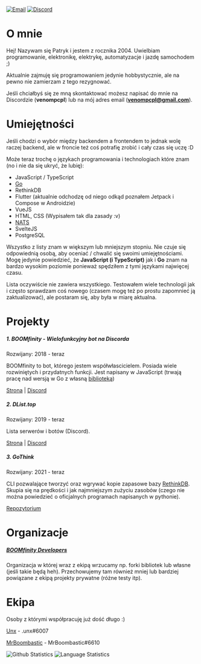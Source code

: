 [![Email](https://badgen.net/badge/Email/venompcpl%40gmail.com/red)]()
[![Discord](https://badgen.net/badge/Discord/venompcpl/blue)]()

# O mnie

Hej! Nazywam się Patryk i jestem z rocznika 2004. Uwielbiam programowanie, elektronikę, elektrykę, automatyzacje i jazdę samochodem ;)

Aktualnie zajmuję się programowaniem jedynie hobbystycznie, ale na pewno nie zamierzam z tego rezygnować.

Jeśli chciałbyś się ze mną skontaktować możesz napisać do mnie na Discordzie (**venompcpl**) lub na mój adres email (**venompcpl@gmail.com**).

# Umiejętności
Jeśli chodzi o wybór między backendem a frontendem to jednak wolę raczej backend, ale w froncie też coś potrafię zrobić i cały czas się uczę :D

Może teraz trochę o językach programowania i technologiach które znam (no i nie da się ukryć, że lubię):
- JavaScript / TypeScript
- [Go](https://go.dev/)
- RethinkDB
- Flutter (aktualnie odchodzę od niego odkąd poznałem Jetpack i Compose w Androidzie)
- VueJS
- HTML, CSS (Wypisałem tak dla zasady :v)
- [NATS](https://nats.io/)
- SvelteJS
- PostgreSQL

Wszystko z listy znam w większym lub mniejszym stopniu. Nie czuje się odpowiednią osobą, aby oceniać / chwalić się swoimi umiejętnościami. Mogę jedynie powiedzieć, że **JavaScript (i TypeScript)** jak i **Go** znam na bardzo wysokim poziomie ponieważ spędziłem z tymi językami najwięcej czasu.

Lista oczywiście nie zawiera wszystkiego. Testowałem wiele technologii jak i często sprawdzam coś nowego (czasem mogę też po prostu zapomnieć ją zaktualizować), ale postaram się, aby była w miarę aktualna.

# Projekty

##### 1. BOOMfinity - Wielofunkcyjny bot na Discorda

Rozwijany: 2018 - teraz

BOOMfinity to bot, którego jestem współwłascicielem. Posiada wiele rozwiniętych i przydatnych funkcji. Jest napisany w JavaScript (trwają pracę nad wersją w Go z własną [biblioteką](https://github.com/BOOMfinity/bfcord))

[Strona](https://boomfinity.xyz/) | [Discord](https://boomfinity.xyz/server)

##### 2. DList.top

Rozwijany: 2019 - teraz

Lista serwerów i botów (Discord).

[Strona](https://dlist.top/) | [Discord](https://discord.gg/22t94nN)

##### 3. GoThink

Rozwijany: 2021 - teraz

CLI pozwalające tworzyć oraz wgrywać kopie zapasowe bazy [RethinkDB](https://rethinkdb.com). Skupia się na prędkości i jak najmniejszym zużyciu zasobów (czego nie można powiedzieć o oficjalnych programach napisanych w pythonie).

[Repozytorium](https://github.com/BOOMfinity-Developers/GoThink)

# Organizacje
##### [BOOMfinity Developers](https://github.com/BOOMfinity-Developers)

Organizacja w której wraz z ekipą wrzucamy np. forki bibliotek lub własne (jeśli takie będą heh). Przechowujemy tam również mniej lub bardziej powiązane z ekipą projekty prywatne (różne testy itp).

# Ekipa
Osoby z którymi współpracuję już dość długo :)

[Unx](https://github.com/unxcepted) - .unx#6007

[MrBoombastic](https://github.com/MrBoombastic) - MrBoombastic#6610

![Github Statistics](https://github-readme-stats.vercel.app/api?username=VenomPCPL)
![Language Statistics](https://github-readme-stats.vercel.app/api/top-langs/?username=VenomPCPL)
